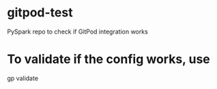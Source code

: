 # gitpod-test
PySpark repo to check if GitPod integration works

# To validate if the config works, use
gp validate
